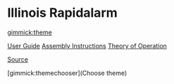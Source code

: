 # Illinois Rapidalarm


[gimmick:theme](journal)

[User Guide](userguide.md)
[Assembly Instructions](hardware.md)
[Theory of Operation](algorithm.md)

[Source](https://github.com/ventmon/ventmon)


<!-- [Menu Item 1]() -->

<!--   * # SubMenu Heading 1 -->
<!--   * [SubMenu Item 1](pages/subitem1.md) -->
<!--   * [SubMenu Item 2](pages/subitem2.md) -->
<!--   - - - - -->
<!--   * # SubMenu Heading 2 -->
<!--   * [SubMenu Item 3](pages/subitem3.md) -->
<!--   - - - - -->
<!--   * # SubMenu Heading 3 -->
<!--   * [SubMenu Item 3](pages/subitem3.md) -->

<!-- [Menu Item 2](pages/item2.md) -->

<!-- [Menu Item 3](pages/item3.md) -->

[gimmick:themechooser](Choose theme)
